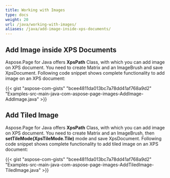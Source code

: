 ```yaml
---
title: Working with Images
type: docs
weight: 20
url: /java/working-with-images/
aliases: /java/add-image-inside-xps-documents/
---
```


## **Add Image inside XPS Documents**
Aspose.Page for Java offers **XpsPath** Class, with which you can add image on XPS document. You need to create Matrix and an ImageBrush and save XpsDocument. Following code snippet shows complete functionality to add image on an XPS document:

{{< gist "aspose-com-gists" "bcee4811da013bc7a78dd41af768a9d2" "Examples-src-main-java-com-aspose-page-images-AddImage-AddImage.java" >}}
## **Add Tiled Image**
Aspose.Page for Java offers **XpsPath** Class, with which you can add image on XPS document. You need to create Matrix and an ImageBrush, then **setTileMode(XpsTileMode.Tile)** mode and save XpsDocument. Following code snippet shows complete functionality to add tiled image on an XPS document:

{{< gist "aspose-com-gists" "bcee4811da013bc7a78dd41af768a9d2" "Examples-src-main-java-com-aspose-page-images-AddTiledImage-TiledImage.java" >}}


